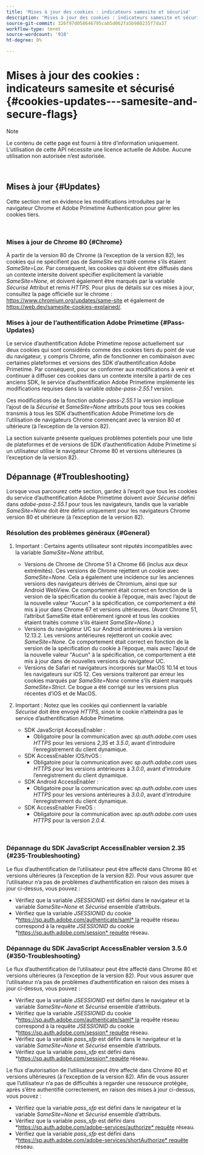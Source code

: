 ```yaml
---
title: 'Mises à jour des cookies : indicateurs samesite et sécurisé'
description: 'Mises à jour des cookies : indicateurs samesite et sécurisé'
source-git-commit: 326f97d058646795cab5d062fa5b980235f7da37
workflow-type: tm+mt
source-wordcount: '910'
ht-degree: 0%

---
```




# Mises à jour des cookies : indicateurs samesite et sécurisé {#cookies-updates---samesite-and-secure-flags}

>[!NOTE]
>
>Le contenu de cette page est fourni à titre d’information uniquement. L’utilisation de cette API nécessite une licence actuelle de Adobe. Aucune utilisation non autorisée n’est autorisée.

</br>


## Mises à jour {#Updates}

Cette section met en évidence les modifications introduites par le navigateur Chrome et Adobe Primetime Authentication pour gérer les cookies tiers.

 

### Mises à jour de Chrome 80 {#Chrome}

À partir de la version 80 de Chrome (à l’exception de la version 82), les cookies qui ne spécifient pas de *SameSite* est traité comme s’ils étaient *SameSite=Lax*. Par conséquent, les cookies qui doivent être diffusés dans un contexte intersite doivent spécifier explicitement la variable *SameSite=None*, et doivent également être marqués par la variable *Sécurisé* Attribut et remis *HTTPS*. Pour plus de détails sur ces mises à jour, consultez la page officielle sur le chrome : <https://www.chromium.org/updates/same-site> et également de <https://web.dev/samesite-cookies-explained/>.


### Mises à jour de l’authentification Adobe Primetime {#Pass-Updates}

Le service d’authentification Adobe Primetime repose actuellement sur deux cookies qui sont considérés comme des cookies tiers du point de vue du navigateur, y compris Chrome, afin de fonctionner en combinaison avec certaines plateformes et versions des SDK d’authentification Adobe Primetime. Par conséquent, pour se conformer aux modifications à venir et continuer à diffuser ces cookies dans un contexte intersite à partir de ces anciens SDK, le service d’authentification Adobe Primetime implémente les modifications requises dans la variable *adobe-pass-2.55.1* version.

Ces modifications de la fonction *adobe-pass-2.55.1* la version implique l’ajout de la *Sécurisé* et *SameSite=None* attributs pour tous ses cookies transmis à tous les SDK d’authentification Adobe Primetime lors de l’utilisation de navigateurs Chrome commençant avec la version 80 et ultérieure (à l’exception de la version 82).

La section suivante présente quelques problèmes potentiels pour une liste de plateformes et de versions de SDK d’authentification Adobe Primetime si un utilisateur utilise le navigateur Chrome 80 et versions ultérieures (à l’exception de la version 82).

## Dépannage {#Troubleshooting}

Lorsque vous parcourez cette section, gardez à l’esprit que tous les cookies du service d’authentification Adobe Primetime doivent avoir *Sécurisé* défini dans *adobe-pass-2.55.1* pour tous les navigateurs, tandis que la variable *SameSite=None* doit être défini uniquement pour les navigateurs Chrome version 80 et ultérieure (à l’exception de la version 82).


### Résolution des problèmes généraux {#General}

1. Important : Certains agents utilisateur sont réputés incompatibles avec la variable *SameSite=None* attribut.

   - Versions de Chrome de Chrome 51 à Chrome 66 (inclus aux deux extrémités). Ces versions de Chrome rejettent un cookie avec *SameSite=None*. Cela a également une incidence sur les anciennes versions des navigateurs dérivés de Chromium, ainsi que sur Android WebView. Ce comportement était correct en fonction de la version de la spécification du cookie à l’époque, mais avec l’ajout de la nouvelle valeur &quot;Aucun&quot; à la spécification, ce comportement a été mis à jour dans Chrome 67 et versions ultérieures. (Avant Chrome 51, l’attribut SameSite était entièrement ignoré et tous les cookies étaient traités comme s’ils étaient *SameSite=None*.)
   - Versions du navigateur UC sur Android antérieures à la version 12.13.2. Les versions antérieures rejetteront un cookie avec *SameSite=None*. Ce comportement était correct en fonction de la version de la spécification du cookie à l’époque, mais avec l’ajout de la nouvelle valeur &quot;Aucun&quot; à la spécification, ce comportement a été mis à jour dans de nouvelles versions du navigateur UC.
   - Versions de Safari et navigateurs incorporés sur MacOS 10.14 et tous les navigateurs sur iOS 12. Ces versions traiteront par erreur les cookies marqués par *SameSite=None* comme s’ils étaient marqués *SameSite=Strict*. Ce bogue a été corrigé sur les versions plus récentes d’iOS et de MacOS.


1. Important : Notez que les cookies qui contiennent la variable *Sécurisé* doit être envoyé *HTTPS*, sinon le cookie n’atteindra pas le service d’authentification Adobe Primetime.

   - SDK JavaScript AccessEnabler :
      - Obligatoire pour la communication avec *sp.auth.adobe.com* uses *HTTPS* pour les versions *2,35* et *3.5.0*, avant d’introduire l’enregistrement du client dynamique.
   - SDK AccessEnabler iOS/tvOS :
      - Obligatoire pour la communication avec *sp.auth.adobe.com* uses *HTTPS* pour les versions antérieures à *3.0.0*, avant d’introduire l’enregistrement du client dynamique.
   - SDK Android AccessEnabler :
      - Obligatoire pour la communication avec *sp.auth.adobe.com* uses *HTTPS* pour les versions antérieures à *3.0.0*, avant d’introduire l’enregistrement du client dynamique.
   - SDK AccessEnabler FireOS :
      - Obligatoire pour la communication avec *sp.auth.adobe.com* uses *HTTPS* pour la version *2.0.4*.

</br>

### Dépannage du SDK JavaScript AccessEnabler version 2.35 {#235-Troubleshooting}

Le flux d’authentification de l’utilisateur peut être affecté dans Chrome 80 et versions ultérieures (à l’exception de la version 82). Pour vous assurer que l’utilisateur n’a pas de problèmes d’authentification en raison des mises à jour ci-dessus, vous pouvez :

- Vérifiez que la variable *JSESSIONID* est défini dans le navigateur et la variable *SameSite=None* et *Sécurisé* ensemble d’attributs. 
- Vérifiez que la variable *JSESSIONID* du cookie *https://sp.auth.adobe.com/authenticate/saml* la requête réseau correspond à la requête *JSESSIONID* du cookie *https://sp.auth.adobe.com/session* requête réseau.


### Dépannage du SDK JavaScript AccessEnabler version 3.5.0 {#350-Troubleshooting}

Le flux d’authentification de l’utilisateur peut être affecté dans Chrome 80 et versions ultérieures (à l’exception de la version 82). Pour vous assurer que l’utilisateur n’a pas de problèmes d’authentification en raison des mises à jour ci-dessus, vous pouvez :

- Vérifiez que la variable *JSESSIONID* est défini dans le navigateur et la variable *SameSite=None* et *Sécurisé* ensemble d’attributs. 
- Vérifiez que la variable *JSESSIONID* du cookie *https://sp.auth.adobe.com/authenticate/saml* la requête réseau correspond à la requête *JSESSIONID* du cookie *https://sp.auth.adobe.com/session* requête réseau.
- Vérifiez que la variable *pass\_sfp* est défini dans le navigateur et la variable *SameSite=None* et *Sécurisé* ensemble d’attributs.
- Vérifiez que la variable *pass\_sfp* est défini dans *https://sp.auth.adobe.com/session* requête réseau.


Le flux d’autorisation de l’utilisateur peut être affecté dans Chrome 80 et versions ultérieures (à l’exception de la version 82). Afin de vous assurer que l’utilisateur n’a pas de difficultés à regarder une ressource protégée, après s’être authentifié correctement, en raison des mises à jour ci-dessus, vous pouvez :

- Vérifiez que la variable *pass\_sfp* est défini dans le navigateur et la variable *SameSite=None* et *Sécurisé* ensemble d’attributs.
- Vérifiez que la variable *pass\_sfp* est défini dans *https://sp.auth.adobe.com/adobe-services/authorize* requête réseau.
- Vérifiez que la variable *pass\_sfp* est défini dans *https://sp.auth.adobe.com/adobe-services/shortAuthorize* requête réseau.
